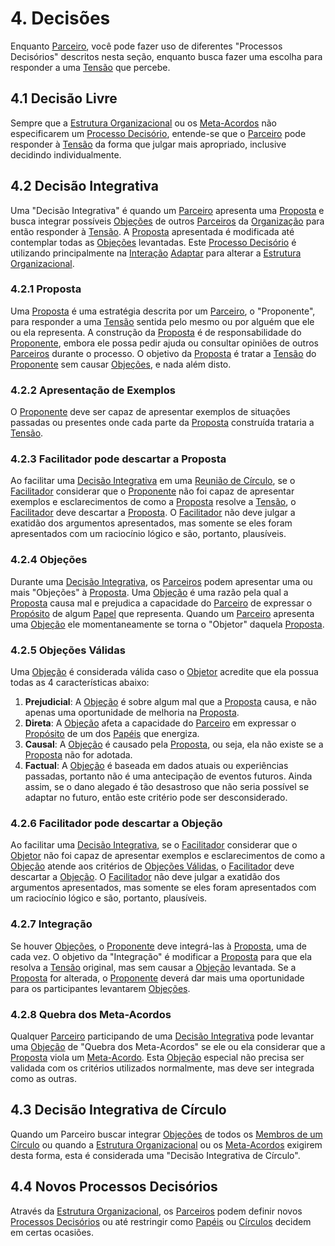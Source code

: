 # 4. <span id="decisoes">Decisões</span>

Enquanto [Parceiro][parceiros], você pode fazer uso de diferentes "Processos Decisórios" descritos nesta seção, enquanto busca fazer uma escolha para responder a uma [Tensão][tensoes] que percebe.

## 4.1 <span id="decisao-livre-por-padrao">Decisão Livre</span>

Sempre que a [Estrutura Organizacional][estrutura-organizacional] ou os [Meta-Acordos][meta-acordos] não especificarem um [Processo Decisório][processos-decisorios], entende-se que o [Parceiro][parceiros] pode responder à [Tensão][tensoes] da forma que julgar mais apropriado, inclusive decidindo individualmente.

## 4.2 <span id="decisao-integrativa">Decisão Integrativa</span>

Uma "Decisão Integrativa" é quando um [Parceiro][parceiros] apresenta uma [Proposta][proposta] e busca integrar possíveis [Objeções][objecoes] de outros [Parceiros][parceiros] da [Organização][organizacao] para então responder à [Tensão][tensoes]. A [Proposta][proposta] apresentada é modificada até contemplar todas as [Objeções][objecoes] levantadas. Este [Processo Decisório][processos-decisorios] é utilizando principalmente na [Interação][interacoes] [Adaptar][adaptar] para alterar a [Estrutura Organizacional][estrutura-organizacional].

### 4.2.1 <span id="proposta">Proposta</span>

Uma [Proposta][proposta] é uma estratégia descrita por um [Parceiro][parceiros], o "Proponente", para responder a uma [Tensão][tensoes] sentida pelo mesmo ou por alguém que ele ou ela representa. A construção da [Proposta][proposta] é de responsabilidade do [Proponente][proposta], embora ele possa pedir ajuda ou consultar opiniões de outros [Parceiros][parceiros] durante o processo. O objetivo da [Proposta][proposta] é tratar a [Tensão][tensoes] do [Proponente][proposta] sem causar [Objeções][objecoes], e nada além disto.

### 4.2.2 <span id="apresentacao-de-exemplos">Apresentação de Exemplos</span>

O [Proponente][proposta] deve ser capaz de apresentar exemplos de situações passadas ou presentes onde cada parte da [Proposta][proposta] construída trataria a [Tensão][tensoes].

### 4.2.3 Facilitador pode descartar a Proposta

Ao facilitar uma [Decisão Integrativa][decisao-integrativa] em uma [Reunião de Círculo][reuniao-de-circulo], se o [Facilitador][facilitador] considerar que o [Proponente][proposta] não foi capaz de apresentar exemplos e esclarecimentos de como a [Proposta][proposta] resolve a [Tensão][tensoes], o [Facilitador][facilitador] deve descartar a [Proposta][proposta]. O [Facilitador][facilitador] não deve julgar a exatidão dos argumentos apresentados, mas somente se eles foram apresentados com um raciocínio lógico e são, portanto, plausíveis.

### 4.2.4 <span id="objecoes">Objeções</span>

Durante uma [Decisão Integrativa][decisao-integrativa], os [Parceiros][parceiros] podem apresentar uma ou mais "Objeções" à [Proposta][proposta]. Uma [Objeção][objecoes] é uma razão pela qual a [Proposta][proposta] causa mal e prejudica a capacidade do [Parceiro][parceiros] de expressar o [Propósito][papeis] de algum [Papel][papeis] que representa. Quando um [Parceiro][parceiros] apresenta uma [Objeção][objecoes] ele momentaneamente se torna o "Objetor" daquela [Proposta][proposta].

### 4.2.5 <span id="objecoes-validas">Objeções Válidas</span>

Uma [Objeção][objecoes] é considerada válida caso o [Objetor][objetor] acredite que ela possua todas as 4 características abaixo:

1. **Prejudicial**: A [Objeção][objecoes] é sobre algum mal que a [Proposta][proposta] causa, e não apenas uma oportunidade de melhoria na [Proposta][proposta].
2. **Direta**: A [Objeção][objecoes] afeta a capacidade do [Parceiro][parceiros] em expressar o [Propósito][papeis] de um dos [Papéis][papeis] que energiza.
3. **Causal**: A [Objeção][objecoes] é causado pela [Proposta][proposta], ou seja, ela não existe se a [Proposta][proposta] não for adotada.
4. **Factual**: A [Objeção][objecoes] é baseada em dados atuais ou experiências passadas, portanto não é uma antecipação de eventos futuros. Ainda assim, se o dano alegado é tão desastroso que não seria possível se adaptar no futuro, então este critério pode ser desconsiderado.

### 4.2.6 Facilitador pode descartar a Objeção

Ao facilitar uma [Decisão Integrativa][decisao-integrativa], se o [Facilitador][facilitador] considerar que o [Objetor][objetor] não foi capaz de apresentar exemplos e esclarecimentos de como a [Objeção][objecoes] atende aos critérios de [Objeções Válidas][objecoes-validas], o [Facilitador][facilitador] deve descartar a [Objeção][objecoes]. O [Facilitador][facilitador] não deve julgar a exatidão dos argumentos apresentados, mas somente se eles foram apresentados com um raciocínio lógico e são, portanto, plausíveis.

### 4.2.7 <span id="integracao">Integração</span>

Se houver [Objeções][objecoes], o [Proponente][proposta] deve integrá-las à [Proposta][proposta], uma de cada vez. O objetivo da "Integração" é modificar a [Proposta][proposta] para que ela resolva a [Tensão][tensoes] original, mas sem causar a [Objeção][objecoes] levantada. Se a [Proposta][proposta] for alterada, o [Proponente][proposta] deverá dar mais uma oportunidade para os participantes levantarem [Objeções][objecoes].

### 4.2.8 <span id="quebra-dos-meta-acordos">Quebra dos Meta-Acordos</span>

Qualquer [Parceiro][parceiros] participando de uma [Decisão Integrativa][decisao-integrativa] pode levantar uma [Objeção][objecoes] de "Quebra dos Meta-Acordos" se ele ou ela considerar que a [Proposta][proposta] viola um [Meta-Acordo][meta-acordos]. Esta [Objeção][objecoes] especial não precisa ser validada com os critérios utilizados normalmente, mas deve ser integrada como as outras.

## 4.3 <span id="decisao-integrativa-de-circulo">Decisão Integrativa de Círculo</span>

Quando um Parceiro buscar integrar [Objeções][objecoes] de todos os [Membros de um Círculo][membros-de-circulo] ou quando a [Estrutura Organizacional][estrutura-organizacional] ou os [Meta-Acordos][meta-acordos] exigirem desta forma, esta é considerada uma "Decisão Integrativa de Círculo".

## 4.4 <span id="novos-processos-decisórios">Novos Processos Decisórios</span>

Através da [Estrutura Organizacional][estrutura-organizacional], os [Parceiros][parceiros] podem definir novos [Processos Decisórios][processos-decisorios] ou até restringir como [Papéis][papeis] ou [Círculos][circulos] decidem em certas ocasiões.

[meta-acordos]: README.md
[processos-decisorios]: #decisoes
[estrutura-organizacional]: estrutura-organizacional.md
[papeis]: estrutura-organizacional.md#papeis
[circulos]: estrutura-organizacional.md#circulos
[membros-de-circulo]: estrutura-organizacional.md#membros-do-circulo
[parceiros]: organizacao.md#parceiros
[papeis]: estrutura-organizacional.md#papeis
[tensoes]: organizacao.md#tensoes
[decisao-livre]: #decisao-livre
[decisao-integrativa]: #decisao-integrativa
[organizacao]: organizacao.md
[objetor]: #objecoes
[objecoes]: #objecoes
[objecoes-validas]: #objecoes-validas
[proposta]: #proposta
[facilitador]: papeis-essenciais.md#facilitador
[reuniao-de-circulo]: interacoes.md#reuniao-de-circulo
[interacoes]: interacoes.md
[adaptar]: interacoes.md#adaptar
